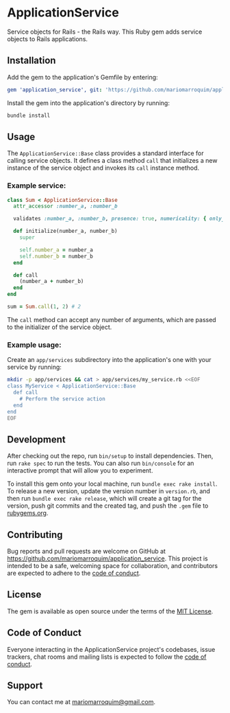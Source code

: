 # ApplicationService

Service objects for Rails - the Rails way. This Ruby gem adds service objects to Rails applications.

## Installation

Add the gem to the application's Gemfile by entering:

```yaml
gem 'application_service', git: 'https://github.com/mariomarroquim/application_service'
```

Install the gem into the application's directory by running:

```bash
bundle install
```

## Usage

The `ApplicationService::Base` class provides a standard interface for calling service objects. It defines a class method `call` that initializes a new instance of the service object and invokes its `call` instance method.

### Example service:
```ruby
class Sum < ApplicationService::Base
  attr_accessor :number_a, :number_b

  validates :number_a, :number_b, presence: true, numericality: { only_integer: true, greater_than: 0 }

  def initialize(number_a, number_b)
    super

    self.number_a = number_a
    self.number_b = number_b
  end

  def call
    (number_a + number_b)
  end
end

sum = Sum.call(1, 2) # 2
```

The `call` method can accept any number of arguments, which are passed to the initializer of the service object.

### Example usage:

Create an `app/services` subdirectory into the application's one with your service by running:
```bash
mkdir -p app/services && cat > app/services/my_service.rb <<EOF
class MyService < ApplicationService::Base
  def call
    # Perform the service action
  end
end
EOF
```

## Development

After checking out the repo, run `bin/setup` to install dependencies. Then, run `rake spec` to run the tests. You can also run `bin/console` for an interactive prompt that will allow you to experiment.

To install this gem onto your local machine, run `bundle exec rake install`. To release a new version, update the version number in `version.rb`, and then run `bundle exec rake release`, which will create a git tag for the version, push git commits and the created tag, and push the `.gem` file to [rubygems.org](https://rubygems.org).

## Contributing

Bug reports and pull requests are welcome on GitHub at https://github.com/mariomarroquim/application_service. This project is intended to be a safe, welcoming space for collaboration, and contributors are expected to adhere to the [code of conduct](https://github.com/mariomarroquim/application_service/blob/main/CODE_OF_CONDUCT.md).

## License

The gem is available as open source under the terms of the [MIT License](https://opensource.org/licenses/MIT).

## Code of Conduct

Everyone interacting in the ApplicationService project's codebases, issue trackers, chat rooms and mailing lists is expected to follow the [code of conduct](https://github.com/mariomarroquim/application_service/blob/main/CODE_OF_CONDUCT.md).

## Support

You can contact me at mariomarroquim@gmail.com.
